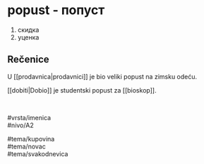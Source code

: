 # popust - попуст

1. скидка  
2. уценка

## Rečenice

U [[prodavnica|prodavnici]] je bio veliki popust na zimsku odeću.

[[dobiti|Dobio]] je studentski popust za [[bioskop]].

<br>

#vrsta/imenica  
#nivo/A2  

#tema/kupovina  
#tema/novac  
#tema/svakodnevica  
